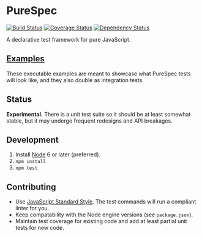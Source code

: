 # PureSpec
[![Build Status](https://travis-ci.org/nickmccurdy/purespec.svg?branch=master)](https://travis-ci.org/nickmccurdy/purespec)
[![Coverage Status](https://coveralls.io/repos/github/nickmccurdy/purespec/badge.svg?branch=master)](https://coveralls.io/github/nickmccurdy/purespec?branch=master)
[![Dependency Status](https://gemnasium.com/badges/github.com/nickmccurdy/purespec.svg)](https://gemnasium.com/github.com/nickmccurdy/purespec)

A declarative test framework for pure JavaScript.

## [Examples](examples)
These executable examples are meant to showcase what PureSpec tests will look like, and they also double as integration tests.

## Status
__Experimental.__ There is a unit test suite so it should be at least somewhat stable, but it may undergo frequent redesigns and API breakages.

## Development
1. Install [Node](https://nodejs.org/en/download/) 6 or later (preferred).
2. `npm install`
3. `npm test`

## Contributing
- Use [JavaScript Standard Style](http://standardjs.com/). The test commands will run a compliant linter for you.
- Keep compatability with the Node engine versions (see `package.json`).
- Maintain test coverage for existing code and add at least partial unit tests for new code.
